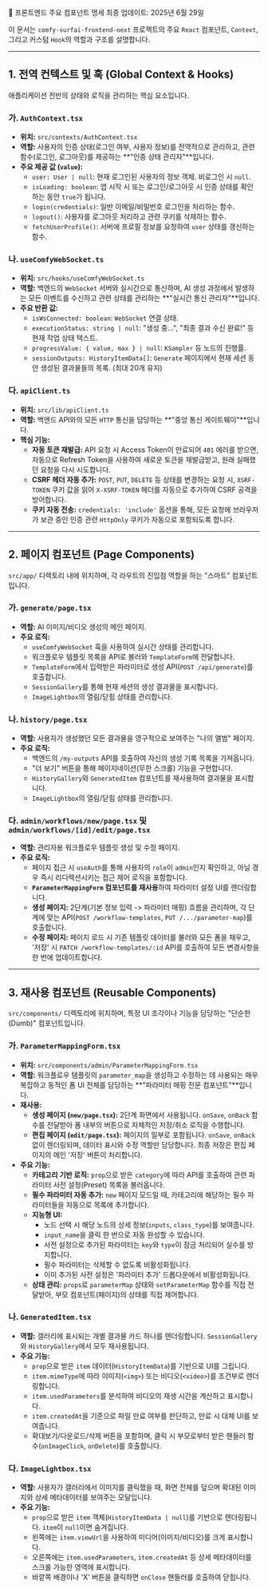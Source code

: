 🧩 프론트엔드 주요 컴포넌트 명세
최종 업데이트: 2025년 6월 29일

이 문서는 `comfy-surfai-frontend-next` 프로젝트의 주요 `React` 컴포넌트, `Context`, 그리고 커스텀 `Hook`의 역할과 구조를 설명합니다.

---

## 1. 전역 컨텍스트 및 훅 (Global Context & Hooks)

애플리케이션 전반의 상태와 로직을 관리하는 핵심 요소입니다.

### 가. `AuthContext.tsx`

-   **위치:** `src/contexts/AuthContext.tsx`
-   **역할:** 사용자의 인증 상태(로그인 여부, 사용자 정보)를 전역적으로 관리하고, 관련 함수(로그인, 로그아웃)를 제공하는 **"인증 상태 관리자"**입니다.
-   **주요 제공 값 (`value`):**
    -   `user: User | null`: 현재 로그인된 사용자의 정보 객체. 비로그인 시 `null`.
    -   `isLoading: boolean`: 앱 시작 시 또는 로그인/로그아웃 시 인증 상태를 확인하는 동안 `true`가 됩니다.
    -   `login(credentials)`: 일반 이메일/비밀번호 로그인을 처리하는 함수.
    -   `logout()`: 사용자를 로그아웃 처리하고 관련 쿠키를 삭제하는 함수.
    -   `fetchUserProfile()`: 서버에 프로필 정보를 요청하여 `user` 상태를 갱신하는 함수.

### 나. `useComfyWebSocket.ts`

-   **위치:** `src/hooks/useComfyWebSocket.ts`
-   **역할:** 백엔드의 `WebSocket` 서버와 실시간으로 통신하며, AI 생성 과정에서 발생하는 모든 이벤트를 수신하고 관련 상태를 관리하는 **"실시간 통신 관리자"**입니다.
-   **주요 반환 값:**
    -   `isWsConnected: boolean`: `WebSocket` 연결 상태.
    -   `executionStatus: string | null`: "생성 중...", "최종 결과 수신 완료!" 등 현재 작업 상태 텍스트.
    -   `progressValue: { value, max } | null`: `KSampler` 등 노드의 진행률.
    -   `sessionOutputs: HistoryItemData[]`: `Generate` 페이지에서 현재 세션 동안 생성된 결과물들의 목록. (최대 20개 유지)

### 다. `apiClient.ts`

-   **위치:** `src/lib/apiClient.ts`
-   **역할:** 백엔드 API와의 모든 `HTTP` 통신을 담당하는 **"중앙 통신 게이트웨이"**입니다.
-   **핵심 기능:**
    -   **자동 토큰 재발급:** API 요청 시 Access Token이 만료되어 `401` 에러를 받으면, 자동으로 Refresh Token을 사용하여 새로운 토큰을 재발급받고, 원래 실패했던 요청을 다시 시도합니다.
    -   **CSRF 헤더 자동 추가:** `POST`, `PUT`, `DELETE` 등 상태를 변경하는 요청 시, `XSRF-TOKEN` 쿠키 값을 읽어 `X-XSRF-TOKEN` 헤더를 자동으로 추가하여 CSRF 공격을 방어합니다.
    -   **쿠키 자동 전송:** `credentials: 'include'` 옵션을 통해, 모든 요청에 브라우저가 보관 중인 인증 관련 `HttpOnly` 쿠키가 자동으로 포함되도록 합니다.

---

## 2. 페이지 컴포넌트 (Page Components)

`src/app/` 디렉토리 내에 위치하며, 각 라우트의 진입점 역할을 하는 "스마트" 컴포넌트입니다.

### 가. `generate/page.tsx`

-   **역할:** AI 이미지/비디오 생성의 메인 페이지.
-   **주요 로직:**
    -   `useComfyWebSocket` 훅을 사용하여 실시간 상태를 관리합니다.
    -   워크플로우 템플릿 목록을 API로 불러와 `TemplateForm`에 전달합니다.
    -   `TemplateForm`에서 입력받은 파라미터로 생성 API(`POST /api/generate`)를 호출합니다.
    -   `SessionGallery`를 통해 현재 세션의 생성 결과물을 표시합니다.
    -   `ImageLightbox`의 열림/닫힘 상태를 관리합니다.

### 나. `history/page.tsx`

-   **역할:** 사용자가 생성했던 모든 결과물을 영구적으로 보여주는 "나의 앨범" 페이지.
-   **주요 로직:**
    -   백엔드의 `/my-outputs` API를 호출하여 자신의 생성 기록 목록을 가져옵니다.
    -   "더 보기" 버튼을 통해 페이지네이션(무한 스크롤) 기능을 구현합니다.
    -   `HistoryGallery`와 `GeneratedItem` 컴포넌트를 재사용하여 결과물을 표시합니다.
    -   `ImageLightbox`의 열림/닫힘 상태를 관리합니다.

### 다. `admin/workflows/new/page.tsx` 및 `admin/workflows/[id]/edit/page.tsx`

-   **역할:** 관리자용 워크플로우 템플릿 생성 및 수정 페이지.
-   **주요 로직:**
    -   페이지 접근 시 `useAuth`를 통해 사용자의 `role`이 `admin`인지 확인하고, 아닐 경우 즉시 리디렉션시키는 접근 제어 로직을 포함합니다.
    -   **`ParameterMappingForm` 컴포넌트를 재사용**하여 파라미터 설정 UI를 렌더링합니다.
    -   **생성 페이지:** 2단계(기본 정보 입력 -> 파라미터 매핑) 흐름을 관리하며, 각 단계에 맞는 API(`POST /workflow-templates`, `PUT /.../parameter-map`)를 호출합니다.
    -   **수정 페이지:** 페이지 로드 시 기존 템플릿 데이터를 불러와 모든 폼을 채우고, '저장' 시 `PATCH /workflow-templates/:id` API를 호출하여 모든 변경사항을 한 번에 업데이트합니다.

---

## 3. 재사용 컴포넌트 (Reusable Components)

`src/components/` 디렉토리에 위치하며, 특정 UI 조각이나 기능을 담당하는 "단순한(Dumb)" 컴포넌트입니다.

### 가. `ParameterMappingForm.tsx`

-   **위치:** `src/components/admin/ParameterMappingForm.tsx`
-   **역할:** 워크플로우 템플릿의 `parameter_map`을 생성하고 수정하는 데 사용되는 매우 복잡하고 동적인 폼 UI 전체를 담당하는 **"파라미터 매핑 전문 컴포넌트"**입니다.
-   **재사용:**
    -   **생성 페이지 (`new/page.tsx`):** 2단계 화면에서 사용됩니다. `onSave`, `onBack` 함수를 전달받아 폼 내부의 버튼으로 자체적인 저장/취소 로직을 수행합니다.
    -   **편집 페이지 (`edit/page.tsx`):** 페이지의 일부로 포함됩니다. `onSave`, `onBack` 없이 렌더링되며, 데이터 표시와 수정 역할만 담당합니다. 최종 저장은 편집 페이지의 메인 '저장' 버튼이 처리합니다.
-   **주요 기능:**
    -   **카테고리 기반 로직:** `prop`으로 받은 `category`에 따라 API를 호출하여 관련 파라미터 사전 설정(Preset) 목록을 불러옵니다.
    -   **필수 파라미터 자동 추가:** `new` 페이지 모드일 때, 카테고리에 해당하는 필수 파라미터들을 자동으로 목록에 추가합니다.
    -   **지능형 UI:**
        -   노드 선택 시 해당 노드의 상세 정보(`inputs`, `class_type`)를 보여줍니다.
        -   `input_name`을 클릭 한 번으로 자동 완성할 수 있습니다.
        -   사전 설정으로 추가된 파라미터는 `key`와 `type`이 잠금 처리되어 실수를 방지합니다.
        -   필수 파라미터는 삭제할 수 없도록 비활성화됩니다.
        -   이미 추가된 사전 설정은 '파라미터 추가' 드롭다운에서 비활성화됩니다.
    -   **상태 관리:** `props`로 `parameterMap` 상태와 `setParameterMap` 함수를 직접 전달받아, 부모 컴포넌트(페이지)의 상태를 직접 제어합니다.

### 나. `GeneratedItem.tsx`

-   **역할:** 갤러리에 표시되는 개별 결과물 카드 하나를 렌더링합니다. `SessionGallery`와 `HistoryGallery`에서 모두 재사용됩니다.
-   **주요 기능:**
    -   `prop`으로 받은 `item` 데이터(`HistoryItemData`)를 기반으로 UI를 그립니다.
    -   `item.mimeType`에 따라 이미지(`<img>`) 또는 비디오(`<video>`)를 조건부로 렌더링합니다.
    -   `item.usedParameters`를 분석하여 비디오의 재생 시간을 계산하고 표시합니다.
    -   `item.createdAt`을 기준으로 파일 만료 여부를 판단하고, 만료 시 대체 UI를 보여줍니다.
    -   확대보기/다운로드/삭제 버튼을 포함하며, 클릭 시 부모로부터 받은 핸들러 함수(`onImageClick`, `onDelete`)를 호출합니다.

### 다. `ImageLightbox.tsx`

-   **역할:** 사용자가 갤러리에서 이미지를 클릭했을 때, 화면 전체를 덮으며 확대된 이미지와 상세 메타데이터를 보여주는 모달입니다.
-   **주요 기능:**
    -   `prop`으로 받은 `item` 객체(`HistoryItemData | null`)를 기반으로 렌더링됩니다. `item`이 `null`이면 숨겨집니다.
    -   왼쪽에는 `item.viewUrl`을 사용하여 미디어(이미지/비디오)를 크게 표시합니다.
    -   오른쪽에는 `item.usedParameters`, `item.createdAt` 등 상세 메타데이터를 스크롤 가능한 영역에 표시합니다.
    -   바깥쪽 배경이나 'X' 버튼을 클릭하면 `onClose` 핸들러를 호출하여 닫힙니다.
